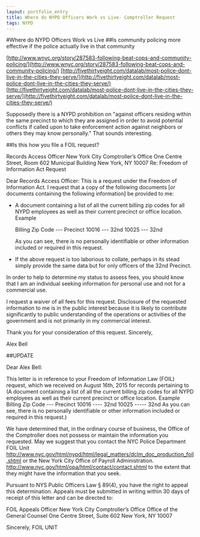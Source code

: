 ```yaml
---
layout: portfolio_entry
title: Where do NYPD Officers Work vs Live- Comptroller Request
tags: NYPD
---
```


#Where do NYPD Officers Work vs Live
##Is community policing more effective if the police actually live in that community

[http://www.wnyc.org/story/287583-following-beat-cops-and-community-policing/](http://www.wnyc.org/story/287583-following-beat-cops-and-community-policing/)
[http://fivethirtyeight.com/datalab/most-police-dont-live-in-the-cities-they-serve/](http://fivethirtyeight.com/datalab/most-police-dont-live-in-the-cities-they-serve/)
[http://fivethirtyeight.com/datalab/most-police-dont-live-in-the-cities-they-serve/](http://fivethirtyeight.com/datalab/most-police-dont-live-in-the-cities-they-serve/)

Supposedly there is a NYPD prohibition on "against officers residing within the same precinct to which they are assigned in order to avoid potential conflicts if called upon to take enforcement action against neighbors or others they may know personally." That sounds interesting.

##Is this how you file a FOIL request?

Records Access Officer
New York City Comptroller’s Office
One Centre Street, Room 602
Municipal Building New York, NY 10007
Re: Freedom of Information Act Request

Dear Records Access Officer:
This is a request under the Freedom of Information Act.
I request that a copy of the following documents [or documents containing the following information] be provided to me:

* A document containing a list of all the current billing zip codes for all NYPD employees as well as their current precinct or office location. Example


  Billing Zip Code --- Precinct
  10016            --- 32nd
  10025            --- 32nd

	As you can see, there is no personally identifiable or other information included or required in this request.

* If the above request is too laborious to collate, perhaps in its stead simply provide the same data but for only officers of the 32nd Precinct.

In order to help to determine my status to assess fees, you should know that I am an individual seeking information for personal use and not for a commercial use.

I request a waiver of all fees for this request. Disclosure of the requested information to me is in the public interest because it is likely to contribute significantly to public understanding of the operations or activities of the government and is not primarily in my commercial interest.

Thank you for your consideration of this request.
Sincerely,

Alex Bell

##UPDATE

Dear Alex Bell:

This letter is in reference to your Freedom of Information Law (FOIL) request, which we received on August 16th, 2015 for records pertaining to (A document containing a list of all the current billing zip codes for all NYPD employees as well as their current precinct or office location. Example Billing Zip Code --- Precinct 10016 ---- 32nd 10025 ----- 32nd As you can see, there is no personally identifiable or other information included or required in this request.)

We have determined that, in the ordinary course of business, the Office of the Comptroller does not possess or maintain the information you requested. May we suggest that you contact the NYC Police Department FOIL Unit http://www.nyc.gov/html/nypd/html/legal_matters/dclm_doc_production_foil.shtml  or the New York City Office of Payroll Administration. http://www.nyc.gov/html/opa/html/contact/contact.shtml  to the extent that they might have the information that you seek.

Pursuant to NYS Public Officers Law § 89(4), you have the right to appeal this determination.  Appeals must be submitted in writing within 30 days of receipt of this letter and can be directed to:

FOIL Appeals Officer
New York City Comptroller’s Office
Office of the General Counsel
One Centre Street, Suite 602
New York, NY 10007

Sincerely,
FOIL UNIT
